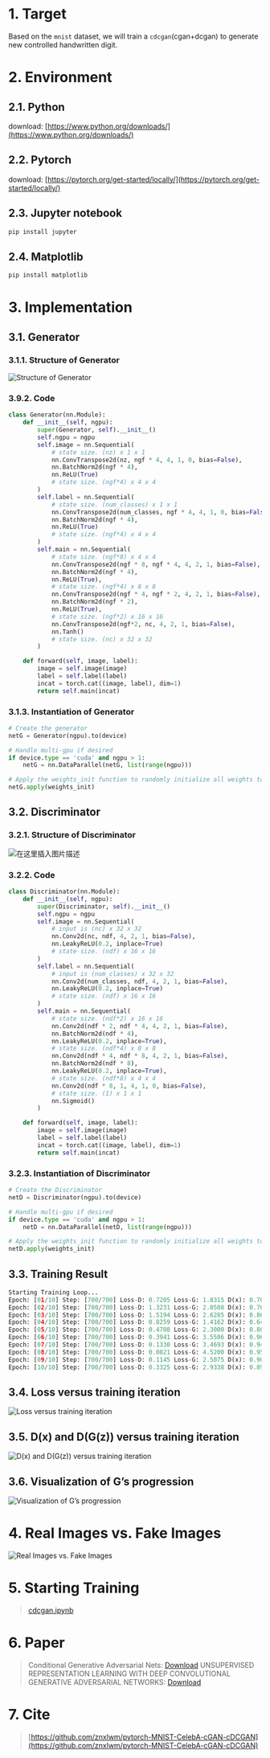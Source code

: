 # 1. Target
Based on the `mnist` dataset, we will train a `cdcgan`(cgan+dcgan) to generate new controlled handwritten digit.
# 2. Environment
## 2.1. Python
download: [https://www.python.org/downloads/](https://www.python.org/downloads/)
## 2.2. Pytorch
download: [https://pytorch.org/get-started/locally/](https://pytorch.org/get-started/locally/)
## 2.3. Jupyter notebook
```bash
pip install jupyter
```
## 2.4. Matplotlib
```bash
pip install matplotlib
```
# 3. Implementation
## 3.1. Generator
### 3.1.1. Structure of Generator
![Structure of Generator](https://img-blog.csdnimg.cn/20210322111750788.png#pic_center)

### 3.9.2. Code
```python
class Generator(nn.Module):
    def __init__(self, ngpu):
        super(Generator, self).__init__()
        self.ngpu = ngpu
        self.image = nn.Sequential(
            # state size. (nz) x 1 x 1
            nn.ConvTranspose2d(nz, ngf * 4, 4, 1, 0, bias=False),
            nn.BatchNorm2d(ngf * 4),
            nn.ReLU(True)
            # state size. (ngf*4) x 4 x 4
        )
        self.label = nn.Sequential(
            # state size. (num_classes) x 1 x 1
            nn.ConvTranspose2d(num_classes, ngf * 4, 4, 1, 0, bias=False),
            nn.BatchNorm2d(ngf * 4),
            nn.ReLU(True)
            # state size. (ngf*4) x 4 x 4
        )
        self.main = nn.Sequential(
            # state size. (ngf*8) x 4 x 4
            nn.ConvTranspose2d(ngf * 8, ngf * 4, 4, 2, 1, bias=False),
            nn.BatchNorm2d(ngf * 4),
            nn.ReLU(True),
            # state size. (ngf*4) x 8 x 8
            nn.ConvTranspose2d(ngf * 4, ngf * 2, 4, 2, 1, bias=False),
            nn.BatchNorm2d(ngf * 2),
            nn.ReLU(True),
            # state size. (ngf*2) x 16 x 16
            nn.ConvTranspose2d(ngf*2, nc, 4, 2, 1, bias=False),
            nn.Tanh()
            # state size. (nc) x 32 x 32
        )

    def forward(self, image, label):
        image = self.image(image)
        label = self.label(label)
        incat = torch.cat((image, label), dim=1)
        return self.main(incat)
```
### 3.1.3. Instantiation of Generator
```python
# Create the generator
netG = Generator(ngpu).to(device)

# Handle multi-gpu if desired
if device.type == 'cuda' and ngpu > 1:
    netG = nn.DataParallel(netG, list(range(ngpu)))

# Apply the weights_init function to randomly initialize all weights to mean=0, stdev=0.2.
netG.apply(weights_init)
```
## 3.2. Discriminator
### 3.2.1. Structure of Discriminator
![在这里插入图片描述](https://img-blog.csdnimg.cn/20210322111933227.png#pic_center)

### 3.2.2. Code
```python
class Discriminator(nn.Module):
    def __init__(self, ngpu):
        super(Discriminator, self).__init__()
        self.ngpu = ngpu
        self.image = nn.Sequential(
            # input is (nc) x 32 x 32
            nn.Conv2d(nc, ndf, 4, 2, 1, bias=False),
            nn.LeakyReLU(0.2, inplace=True)
            # state size. (ndf) x 16 x 16
        )
        self.label = nn.Sequential(
            # input is (num_classes) x 32 x 32
            nn.Conv2d(num_classes, ndf, 4, 2, 1, bias=False),
            nn.LeakyReLU(0.2, inplace=True)
            # state size. (ndf) x 16 x 16
        )
        self.main = nn.Sequential(
            # state size. (ndf*2) x 16 x 16
            nn.Conv2d(ndf * 2, ndf * 4, 4, 2, 1, bias=False),
            nn.BatchNorm2d(ndf * 4),
            nn.LeakyReLU(0.2, inplace=True),
            # state size. (ndf*4) x 8 x 8
            nn.Conv2d(ndf * 4, ndf * 8, 4, 2, 1, bias=False),
            nn.BatchNorm2d(ndf * 8),
            nn.LeakyReLU(0.2, inplace=True),
            # state size. (ndf*8) x 4 x 4
            nn.Conv2d(ndf * 8, 1, 4, 1, 0, bias=False),
            # state size. (1) x 1 x 1
            nn.Sigmoid()
        )

    def forward(self, image, label):
        image = self.image(image)
        label = self.label(label)
        incat = torch.cat((image, label), dim=1)
        return self.main(incat)
```
### 3.2.3. Instantiation of Discriminator
```python
# Create the Discriminator
netD = Discriminator(ngpu).to(device)

# Handle multi-gpu if desired
if device.type == 'cuda' and ngpu > 1:
    netD = nn.DataParallel(netD, list(range(ngpu)))

# Apply the weights_init function to randomly initialize all weights to mean=0, stdev=0.2.
netD.apply(weights_init)
```
## 3.3. Training Result
```python
Starting Training Loop...
Epoch: [01/10] Step: [700/700] Loss-D: 0.7205 Loss-G: 1.8315 D(x): 0.7095 D(G(z)): [0.2365/0.2161] Time: 115s
Epoch: [02/10] Step: [700/700] Loss-D: 1.3231 Loss-G: 2.0508 D(x): 0.7644 D(G(z)): [0.5831/0.1654] Time: 116s
Epoch: [03/10] Step: [700/700] Loss-D: 1.5194 Loss-G: 2.6285 D(x): 0.8626 D(G(z)): [0.6982/0.0936] Time: 110s
Epoch: [04/10] Step: [700/700] Loss-D: 0.8259 Loss-G: 1.4162 D(x): 0.6474 D(G(z)): [0.2771/0.2739] Time: 111s
Epoch: [05/10] Step: [700/700] Loss-D: 0.4708 Loss-G: 2.3000 D(x): 0.8081 D(G(z)): [0.1971/0.1272] Time: 111s
Epoch: [06/10] Step: [700/700] Loss-D: 0.3941 Loss-G: 3.5506 D(x): 0.9606 D(G(z)): [0.2575/0.0391] Time: 118s
Epoch: [07/10] Step: [700/700] Loss-D: 0.1330 Loss-G: 3.4693 D(x): 0.9434 D(G(z)): [0.0690/0.0441] Time: 113s
Epoch: [08/10] Step: [700/700] Loss-D: 0.0821 Loss-G: 4.5200 D(x): 0.9502 D(G(z)): [0.0279/0.0196] Time: 112s
Epoch: [09/10] Step: [700/700] Loss-D: 0.1145 Loss-G: 2.5075 D(x): 0.9040 D(G(z)): [0.0084/0.1038] Time: 111s
Epoch: [10/10] Step: [700/700] Loss-D: 0.3325 Loss-G: 2.9338 D(x): 0.8902 D(G(z)): [0.1730/0.0727] Time: 111s
```
## 3.4. Loss versus training iteration
![Loss versus training iteration](https://img-blog.csdnimg.cn/20210322113206948.png#pic_center)

## 3.5. D(x) and D(G(z)) versus training iteration
![D(x) and D(G(z)) versus training iteration](https://img-blog.csdnimg.cn/20210322113323904.png#pic_center)

## 3.6. Visualization of G’s progression
![Visualization of G’s progression](train.gif)


# 4. Real Images vs. Fake Images
![Real Images vs. Fake Images](comparation.jpg)


# 5. Starting Training
> [cdcgan.ipynb](cdcgan.ipynb)

# 6. Paper
> Conditional Generative Adversarial Nets: [Download](https://arxiv.org/pdf/1411.1784.pdf)
> UNSUPERVISED REPRESENTATION LEARNING WITH DEEP CONVOLUTIONAL GENERATIVE ADVERSARIAL NETWORKS: [Download](https://papers.nips.cc/paper/5423-generative-adversarial-nets.pdf)
# 7. Cite
> [https://github.com/znxlwm/pytorch-MNIST-CelebA-cGAN-cDCGAN](https://github.com/znxlwm/pytorch-MNIST-CelebA-cGAN-cDCGAN)